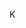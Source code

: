 K

<!---
RUSTICIUS/RUSTICIUS is a ✨ special ✨ repository because its `README.md` (this file) appears on your GitHub profile.
You can click the Preview link to take a look at your changes.
--->
